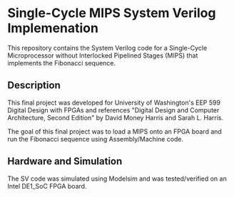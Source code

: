 # Single-Cycle MIPS System Verilog Implemenation
This repository contains the System Verilog code for a Single-Cycle Microprocessor without Interlocked Pipelined Stages (MIPS) that implements the Fibonacci sequence. 

## Description
This final project was developed for University of Washington's EEP 599 Digital Design with FPGAs and references "Digital Design and Computer Architecture, Second Edition" by David Money Harris and Sarah L. Harris. 

The goal of this final project was to load a MIPS onto an FPGA board and run the Fibonacci sequence using Assembly/Machine code. 

## Hardware and Simulation
The SV code was simulated using Modelsim and was tested/verified on an Intel DE1_SoC FPGA board. 

